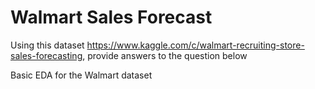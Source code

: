 # Walmart Sales Forecast
Using this dataset https://www.kaggle.com/c/walmart-recruiting-store-sales-forecasting, provide answers to the question below

Basic EDA for the Walmart dataset
